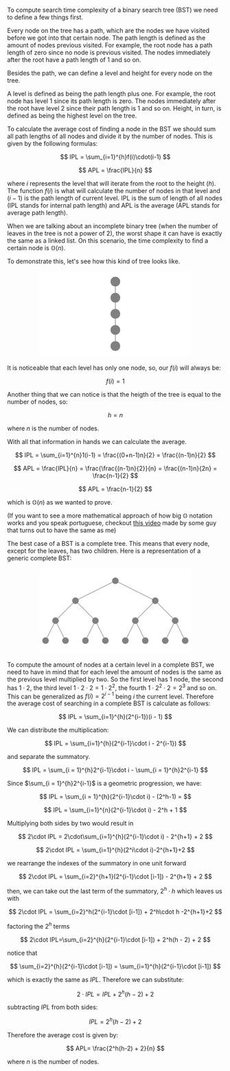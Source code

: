 To compute search time complexity of a binary search tree (BST) we need to define a few things first.

Every node on the tree has a path, which are the nodes we have visited before we got into that certain node. The path length is defined as the amount of nodes previous visited. For example, the root node has a path length of zero since no node is previous visited. The nodes immediately after the root have a path length of 1 and so on.

Besides the path, we can define a level and height for every node on the tree.

A level is defined as being the path length plus one. For example, the root node has level 1 since its path length is zero. The nodes immediately after the root have level 2 since their path length is 1 and so on.
Height, in turn, is defined as being the highest level on the tree.

To calculate the average cost of finding a node in the BST we should sum all path lengths of all nodes and divide it by the number of nodes. This is given by the following formulas:

$$
IPL = \sum_{i=1}^{h}f(i)\cdot(i-1)
$$

$$
APL = \frac{IPL}{n}
$$

where $i$ represents the level that will iterate from the root to the height ($h$). The function $f(i)$ is what will calculate the number of nodes in that level and $(i-1)$ is the path length of current level. IPL is the sum of length of all nodes (IPL stands for internal path length) and APL is the average (APL stands for average path length).

When we are talking about an incomplete binary tree (when the number of leaves in the tree is not a power of 2), the worst shape it can have is exactly the same as a linked list. On this scenario, the time complexity to find a certain node is $\mathbb{O}(n)$.

To demonstrate this, let's see how this kind of tree looks like.

<p align="center">
    <img
        src="media/images/binary-tree-shapes/WorstBinaryTreeShape_ManimCE_v0.18.1.png"
        alt="binary tree structured as a linked list" height="200"
    />
</p>

It is noticeable that each level has only one node, so, our $f(i)$ will always be:

$$
f(i) = 1
$$

Another thing that we can notice is that the heigth of the tree is equal to the number of nodes, so:

$$
h = n
$$

where $n$ is the number of nodes.

With all that information in hands we can calculate the average.

$$
IPL = \sum_{i=1}^{n}1(i-1) = \frac{(0+n-1)n}{2} = \frac{(n-1)n}{2}
$$

$$
APL = \frac{IPL}{n} = \frac{\frac{(n-1)n}{2}}{n} = \frac{(n-1)n}{2n} = \frac{n-1}{2}
$$

$$
APL = \frac{n-1}{2}
$$

which is $\mathbb{O}(n)$ as we wanted to prove.

(If you want to see a more mathematical approach of how big $\mathbb{O}$ notation works and you speak portuguese, checkout [this video](https://www.youtube.com/watch?v=miLF-hDeNzU) made by some guy that turns out to have the same as me)

The best case of a BST is a complete tree. This means that every node, except for the leaves, has two children. Here is a representation of a generic complete BST:

<p align="center">
    <img
        src="media/images/binary-tree-shapes/BestBinaryTreeShape_ManimCE_v0.18.1.png"
        height="200"
    />
</p>

To compute the amount of nodes at a certain level in a complete BST, we need to have in mind that for each level the amount of nodes is the same as the previous level multiplied by two. So the first level has $1$ node, the second has $1\cdot2$, the third level $1\cdot2\cdot2=1\cdot2^2$, the fourth $1\cdot2^2\cdot2 = 2^3$ and so on. This can be generalized as $f(i) = 2^{i-1}$ being $i$ the current level. Therefore the average cost of searching in a complete BST is calculate as follows:

$$
IPL = \sum_{i=1}^{h}(2^{i-1})(i - 1)
$$

We can distribute the multiplication:

$$
IPL = \sum_{i=1}^{h}(2^{i-1}\cdot i - 2^{i-1})
$$

and separate the summatory.

$$
IPL = \sum_{i = 1}^{h}2^{i-1}\cdot i - \sum_{i = 1}^{h}2^{i-1}
$$

Since $\sum_{i = 1}^{h}2^{i-1}$ is a geometric progression, we have:

$$
IPL = \sum_{i = 1}^{h}(2^{i-1}\cdot i) - (2^h-1) = 
$$

$$
IPL = \sum_{i=1}^{n}(2^{i-1}\cdot i) - 2^h + 1
$$

Multiplying both sides by two would result in

$$
2\cdot IPL = 2\cdot\sum_{i=1}^{h}(2^{i-1}\cdot i) - 2^{h+1} + 2
$$

$$
2\cdot IPL = \sum_{i=1}^{h}(2^i\cdot i)-2^{h+1}+2
$$

we rearrange the indexes of the summatory in one unit forward

$$
2\cdot IPL = \sum_{i=2}^{h+1}(2^{i-1}\cdot [i-1]) - 2^{h+1} + 2
$$

then, we can take out the last term of the summatory, $2^{h}\cdot h$
which leaves us with

$$
2\cdot IPL = \sum_{i=2}^h(2^{i-1}\cdot [i-1]) + 2^h\cdot h -2^{h+1}+2
$$

factoring the $2^h$ terms

$$
2\cdot IPL=\sum_{i=2}^{h}(2^{i-1}\cdot [i-1]) + 2^h(h - 2) + 2
$$

notice that 

$$
\sum_{i=2}^{h}(2^{i-1}\cdot [i-1]) = \sum_{i=1}^{h}(2^{i-1}\cdot [i-1])
$$

which is exactly the same as $IPL$. Therefore we can substitute:

$$
2\cdot IPL = IPL + 2^h(h-2) + 2
$$

subtracting $IPL$ from both sides:

$$
IPL = 2^h(h-2) +2
$$

Therefore the average cost is given by:

$$
APL= \frac{2^h(h-2) + 2}{n}
$$

where $n$ is the number of nodes.